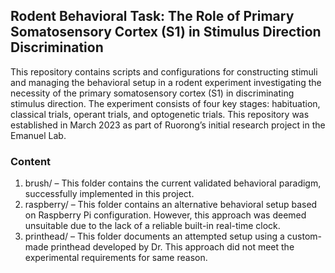 ## Rodent Behavioral Task: The Role of Primary Somatosensory Cortex (S1) in Stimulus Direction Discrimination
This repository contains scripts and configurations for constructing stimuli and managing the behavioral setup in a rodent experiment investigating the necessity of the primary somatosensory cortex (S1) in discriminating stimulus direction. The experiment consists of four key stages: habituation, classical trials, operant trials, and optogenetic trials. This repository was established in March 2023 as part of Ruorong’s initial research project in the Emanuel Lab.

### Content
1. brush/ – This folder contains the current validated behavioral paradigm, successfully implemented in this project.
2. raspberry/ – This folder contains an alternative behavioral setup based on Raspberry Pi configuration. However, this approach was deemed unsuitable due to the lack of a reliable built-in real-time clock.
3. printhead/ – This folder documents an attempted setup using a custom-made printhead developed by Dr. This approach did not meet the experimental requirements for same reason.

